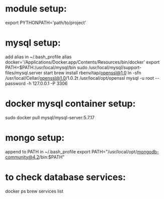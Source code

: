 # module setup:
export PYTHONPATH='path/to/project'

# mysql setup:
add alias in ~/.bash_profile
alias docker='/Applications/Docker.app/Contents/Resources/bin/docker'
export PATH=$PATH:/usr/local/mysql/bin
sudo /usr/local/mysql/support-files/mysql.server start
brew install rbenv/tap/openssl@1.0
ln -sfn /usr/local/Cellar/openssl@1.0/1.0.2t /usr/local/opt/openssl
mysql -u root --password -h 127.0.0.1 -P 3306

# docker mysql container setup:
sudo docker pull mysql/mysql-server:5.7.17

# mongo setup:
append to PATH in ~/.bash_profile
export PATH="/usr/local/opt/mongodb-community@4.2/bin:$PATH"

# to check database services:
docker ps
brew services list

